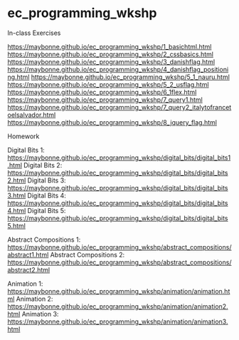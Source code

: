 # ec_programming_wkshp


In-class Exercises

https://maybonne.github.io/ec_programming_wkshp/1_basichtml.html
https://maybonne.github.io/ec_programming_wkshp/2_cssbasics.html
https://maybonne.github.io/ec_programming_wkshp/3_danishflag.html
https://maybonne.github.io/ec_programming_wkshp/4_danishflag_positioning.html
https://maybonne.github.io/ec_programming_wkshp/5_1_nauru.html
https://maybonne.github.io/ec_programming_wkshp/5_2_usflag.html
https://maybonne.github.io/ec_programming_wkshp/6_1flex.html
https://maybonne.github.io/ec_programming_wkshp/7_query1.html
https://maybonne.github.io/ec_programming_wkshp/7_query2_italytofrancetoelsalvador.html
https://maybonne.github.io/ec_programming_wkshp/8_jquery_flag.html




Homework

Digital Bits 1: https://maybonne.github.io/ec_programming_wkshp/digital_bits/digital_bits1.html
Digital Bits 2: https://maybonne.github.io/ec_programming_wkshp/digital_bits/digital_bits2.html
Digital Bits 3: https://maybonne.github.io/ec_programming_wkshp/digital_bits/digital_bits3.html
Digital Bits 4: https://maybonne.github.io/ec_programming_wkshp/digital_bits/digital_bits4.html
Digital Bits 5: https://maybonne.github.io/ec_programming_wkshp/digital_bits/digital_bits5.html

Abstract Compositions 1: https://maybonne.github.io/ec_programming_wkshp/abstract_compositions/abstract1.html
Abstract Compositions 2: https://maybonne.github.io/ec_programming_wkshp/abstract_compositions/abstract2.html

Animation 1: https://maybonne.github.io/ec_programming_wkshp/animation/animation.html
Animation 2: https://maybonne.github.io/ec_programming_wkshp/animation/animation2.html
Animation 3: https://maybonne.github.io/ec_programming_wkshp/animation/animation3.html